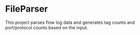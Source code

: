 # FileParser
This project parses flow log data and generates tag counts and port/protocol counts based on the input.
